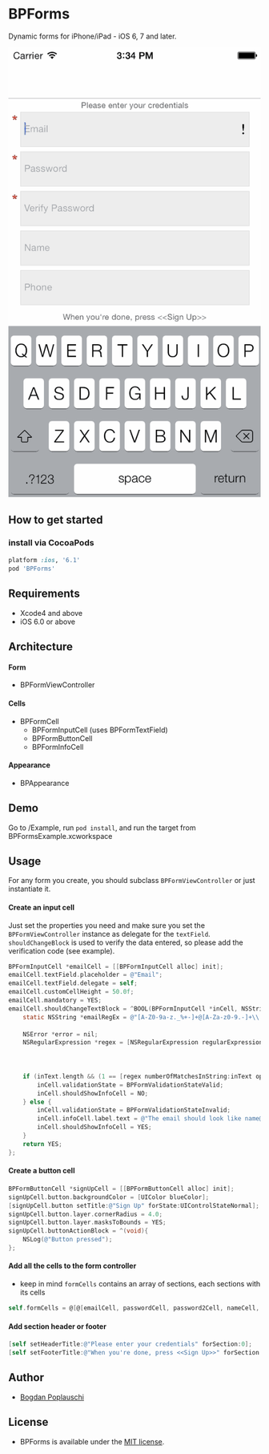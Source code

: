 BPForms
=======

Dynamic forms for iPhone/iPad - iOS 6, 7 and later.

<p align="left" >
  <img src="BPForms.gif" title="BPForms demo" float=left>
</p>

## How to get started

### install via CocoaPods
```ruby
platform :ios, '6.1'
pod 'BPForms'
```

## Requirements

- Xcode4 and above
- iOS 6.0 or above

## Architecture

#### Form
- BPFormViewController

#### Cells
- BPFormCell
  - BPFormInputCell (uses BPFormTextField)
  - BPFormButtonCell
  - BPFormInfoCell

#### Appearance
- BPAppearance


## Demo

Go to /Example, run ```pod install```, and run the target from BPFormsExample.xcworkspace

## Usage

For any form you create, you should subclass ```BPFormViewController``` or just instantiate it.

#### Create an input cell

Just set the properties you need and make sure you set the ```BPFormViewController``` instance as delegate for the ```textField```.
```shouldChangeBlock``` is used to verify the data entered, so please add the verification code (see example).

```objectivec
BPFormInputCell *emailCell = [[BPFormInputCell alloc] init];
emailCell.textField.placeholder = @"Email";
emailCell.textField.delegate = self;
emailCell.customCellHeight = 50.0f;
emailCell.mandatory = YES;
emailCell.shouldChangeTextBlock = ^BOOL(BPFormInputCell *inCell, NSString *inText) {
    static NSString *emailRegEx = @"[A-Z0-9a-z._%+-]+@[A-Za-z0-9.-]+\\.[A-Za-z]{2,4}";
    
    NSError *error = nil;
    NSRegularExpression *regex = [NSRegularExpression regularExpressionWithPattern:emailRegEx
                                                                           options:NSRegularExpressionCaseInsensitive
                                                                             error:&error];
    
    if (inText.length && (1 == [regex numberOfMatchesInString:inText options:0 range:NSMakeRange(0, [inText length])]) ) {
        inCell.validationState = BPFormValidationStateValid;
        inCell.shouldShowInfoCell = NO;
    } else {
        inCell.validationState = BPFormValidationStateInvalid;
        inCell.infoCell.label.text = @"The email should look like name@provider.domain";
        inCell.shouldShowInfoCell = YES;
    }
    return YES;
};
```

#### Create a button cell

```objectivec
BPFormButtonCell *signUpCell = [[BPFormButtonCell alloc] init];
signUpCell.button.backgroundColor = [UIColor blueColor];
[signUpCell.button setTitle:@"Sign Up" forState:UIControlStateNormal];
signUpCell.button.layer.cornerRadius = 4.0;
signUpCell.button.layer.masksToBounds = YES;
signUpCell.buttonActionBlock = ^(void){
    NSLog(@"Button pressed");
};
```

#### Add all the cells to the form controller

- keep in mind ```formCells``` contains an array of sections, each sections with its cells

```objectivec
self.formCells = @[@[emailCell, passwordCell, password2Cell, nameCell, phoneCell], @[signUpCell]];
```

#### Add section header or footer

```objectivec
[self setHeaderTitle:@"Please enter your credentials" forSection:0];
[self setFooterTitle:@"When you're done, press <<Sign Up>>" forSection:0];
```

## Author
- [Bogdan Poplauschi](https://github.com/bpoplauschi)

## License
- BPForms is available under the [MIT license](LICENSE).
